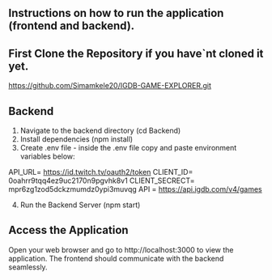 ## Instructions on how to run the application (frontend and backend).
## First Clone the Repository  if you have`nt cloned it yet.

https://github.com/Simamkele20/IGDB-GAME-EXPLORER.git

## Backend

1. Navigate to the backend directory (cd Backend)
2. Install dependencies (npm install)
3. Create .env file  - inside the .env file copy and paste environment variables below:

API_URL= https://id.twitch.tv/oauth2/token
CLIENT_ID= 0oahrr9tqq4ez9uc2170n9pgvhk8v1
CLIENT_SECRECT=  mpr6zg1zod5dckzmumdz0ypi3muvqg
API = https://api.igdb.com/v4/games

4. Run the Backend Server (npm start)




## Access the Application

Open your web browser and go to http://localhost:3000 to view the application. The frontend should communicate with the backend seamlessly.
